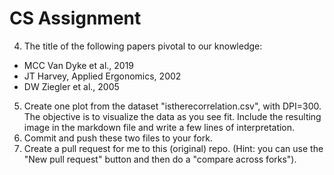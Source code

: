 # CS Assignment

4. The title of the following papers pivotal to our knowledge:
  - MCC Van Dyke et al., 2019
  - JT Harvey, Applied Ergonomics, 2002
  - DW Ziegler et al., 2005


5. Create one plot from the dataset "istherecorrelation.csv", with DPI=300. The objective is to visualize the data as you see fit. Include the resulting image in the markdown file and write a few lines of interpretation.
6. Commit and push these two files to your fork.
7. Create a pull request for me to this (original) repo. (Hint: you can use the "New pull request" button and then do a "compare across forks").
